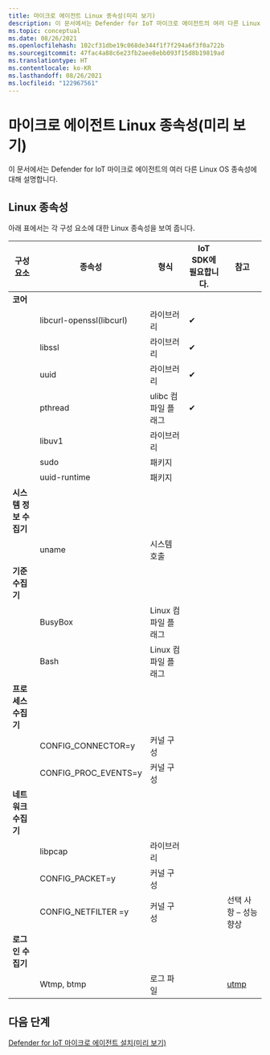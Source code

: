 ```yaml
---
title: 마이크로 에이전트 Linux 종속성(미리 보기)
description: 이 문서에서는 Defender for IoT 마이크로 에이전트의 여러 다른 Linux OS 종속성에 대해 설명합니다.
ms.topic: conceptual
ms.date: 08/26/2021
ms.openlocfilehash: 102cf31dbe19c068de344f1f7f294a6f3f0a722b
ms.sourcegitcommit: 47fac4a88c6e23fb2aee8ebb093f15d8b19819ad
ms.translationtype: HT
ms.contentlocale: ko-KR
ms.lasthandoff: 08/26/2021
ms.locfileid: "122967561"
---
```

# <a name="micro-agent-linux-dependencies-preview"></a>마이크로 에이전트 Linux 종속성(미리 보기)

이 문서에서는 Defender for IoT 마이크로 에이전트의 여러 다른 Linux OS 종속성에 대해 설명합니다. 

## <a name="linux-dependencies"></a>Linux 종속성

아래 표에서는 각 구성 요소에 대한 Linux 종속성을 보여 줍니다. 

| 구성 요소 | 종속성 | 형식 | IoT SDK에 필요합니다. | 참고 |
|--|--|--|--|--|
| **코어** |  |  |  |  |
|  | libcurl-openssl(libcurl) | 라이브러리 | ✔ |  |
|  | libssl | 라이브러리 | ✔ |  |
|  | uuid | 라이브러리 | ✔ |  |
|  | pthread | ulibc 컴파일 플래그 | ✔ |  |
|  | libuv1 | 라이브러리 |  |  |
|  | sudo | 패키지 |  |  |
|  | uuid-runtime | 패키지 |  |  |
| **시스템 정보 수집기** |  |  |  |  |
|  | uname | 시스템 호출 |  |  |
| **기준 수집기** |  |  |  |  |
|  | BusyBox | Linux 컴파일 플래그 |  |  |
|  | Bash | Linux 컴파일 플래그 |  |  |
| **프로세스 수집기** |  |  |  |  |
|  | CONFIG_CONNECTOR=y | 커널 구성 |  |  |
|  | CONFIG_PROC_EVENTS=y | 커널 구성 |  |  |
| **네트워크 수집기** |  |  |  |  |
|  | libpcap | 라이브러리 |  |  |
|  | CONFIG_PACKET=y | 커널 구성 |  |  |
|  | CONFIG_NETFILTER =y | 커널 구성 |  | 선택 사항 – 성능 향상 |
| **로그인 수집기** |  |  |  |  |
|  | Wtmp, btmp | 로그 파일 |  | [utmp](https://en.wikipedia.org/wiki/Utmp) |

## <a name="next-steps"></a>다음 단계

[Defender for IoT 마이크로 에이전트 설치(미리 보기)](quickstart-standalone-agent-binary-installation.md)